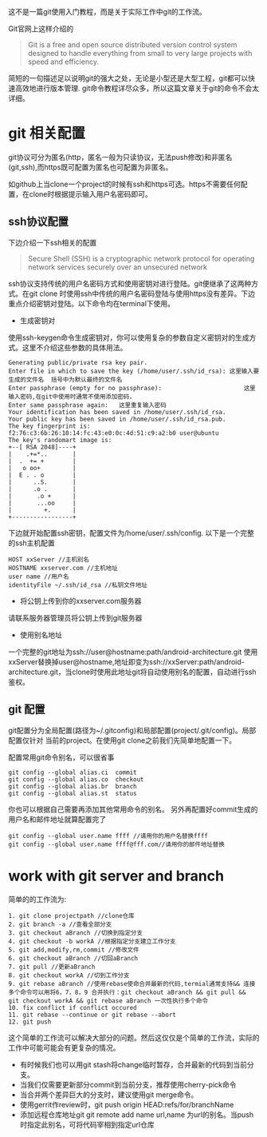 这不是一篇git使用入门教程，而是关于实际工作中git的工作流。

Git官网上这样介绍的

> Git is a free and open source distributed version control system designed to handle everything from small to very large projects with speed and efficiency.

简短的一句描述足以说明git的强大之处，无论是小型还是大型工程，git都可以快速高效地进行版本管理.
git命令教程详尽众多，所以这篇文章关于git的命令不会太详细。

# git 相关配置

git协议可分为匿名(http，匿名一般为只读协议，无法push修改)和非匿名(git,ssh),而https既可配置为匿名也可配置为非匿名。

如github上当clone一个project的时候有ssh和https可选。https不需要任何配置，在clone时根据提示输入用户名密码即可。
## ssh协议配置
下边介绍一下ssh相关的配置
>Secure Shell (SSH) is a cryptographic network protocol for operating network services securely over an unsecured network

ssh协议支持传统的用户名密码方式和使用密钥对进行登陆。git便继承了这两种方式。在git clone 时使用ssh中传统的用户名密码登陆与使用https没有差异。下边重点介绍密钥对登陆。以下命令均在terminal下使用。

* 生成密钥对

使用ssh-keygen命令生成密钥对，你可以使用复杂的参数自定义密钥对的生成方式。这里不介绍这些参数的具体用法。
``` user@ubuntu:~$ ssh-keygen -t rsa  
Generating public/private rsa key pair.  
Enter file in which to save the key (/home/user/.ssh/id_rsa): 这里输入要生成的文件名  括号中为默认最终的文件名
Enter passphrase (empty for no passphrase):                       这里输入密码,在git中使用时通常不使用添加密码，  
Enter same passphrase again:   这里重复输入密码  
Your identification has been saved in /home/user/.ssh/id_rsa.  
Your public key has been saved in /home/user/.ssh/id_rsa.pub.  
The key fingerprint is:  
f2:76:c3:6b:26:10:14:fc:43:e0:0c:4d:51:c9:a2:b0 user@ubuntu  
The key's randomart image is:  
+--[ RSA 2048]----+  
|    .+=*..       |  
|  .  += +        |  
|   o oo+         |  
|  E . . o        |  
|      ..S.       |  
|      .o .       |  
|       .o +      |  
|       ...oo     |  
|         +.      |  
+-----------------+  
```

下边就开始配置ssh密钥，配置文件为/home/user/.ssh/config.
以下是一个完整的ssh主机配置
```
HOST xxServer //主机别名
HOSTNAME xxserver.com //主机地址
user name //用户名
identityFile ~/.ssh/id_rsa //私钥文件地址
```

* 将公钥上传到你的xxserver.com服务器

请联系服务器管理员将公钥上传到git服务器

* 使用别名地址

一个完整的git地址为ssh://user@hostname:path/android-architecture.git
使用xxServer替换掉user@hostname,地址即变为ssh://xxServer:path/android-architecture.git，当clone时使用此地址git将自动使用别名的配置，自动进行ssh鉴权。

## git 配置
git配置分为全局配置(路径为~/.gitconfig)和局部配置(project/.git/config)。局部配置仅针对 当前的project。在使用git clone之前我们先简单地配置一下。

配置常用git命令别名，可以很省事
```
git config --global alias.ci  commit
git config --global alias.co  checkout
git config --global alias.br  branch
git config --global alias.st  status
```
你也可以根据自己需要再添加其他常用命令的别名。
另外再配置好commit生成的用户名和邮件地址就算配置完了
```
git config --global user.name ffff //请用你的用户名替换ffff
git config --global user.name ffff@fff.com//请用你的邮件地址替换
```


# work with git server and branch
简单的的工作流为:
```
1. git clone projectpath //clone仓库
2. git branch -a //查看全部分支
3. git checkout aBranch //切换到指定分支
4. git checkout -b workA //根据指定分支建立工作分支
5. git add,modify,rm,commit //修改文件
6. git checkout aBranch //切回aBranch
7. git pull //更新aBranch
8. git checkout workA //切到工作分支
9. git rebase aBranch //使用rebase使命合并最新的代码,termial通常支持&& 连接多个命令可以用将6，7，8，9 合并执行：git checkout aBranch && git pull && git checkout workA && git rebase aBranch 一次性执行多个命令
10. fix conflict if conflict occured
11. git rebase --continue or git rebase --abort
12. git push
```

这个简单的工作流可以解决大部分的问题。然后这仅仅是个简单的工作流，实际的工作中可能可能会有更复杂的情况。

* 有时候我们也可以用git stash将change临时暂存，合并最新的代码到当前分支。
* 当我们仅需要更新部分commit到当前分支，推荐使用cherry-pick命令
* 当合并两个差异巨大的分支时，建议使用git merge命令。
* 使用gerrit作review时，git push origin HEAD:refs/for/branchName
* 添加远程仓库地址git git remote add name url,name 为url的别名。当push时指定此别名，可将代码宰相到指定url仓库


